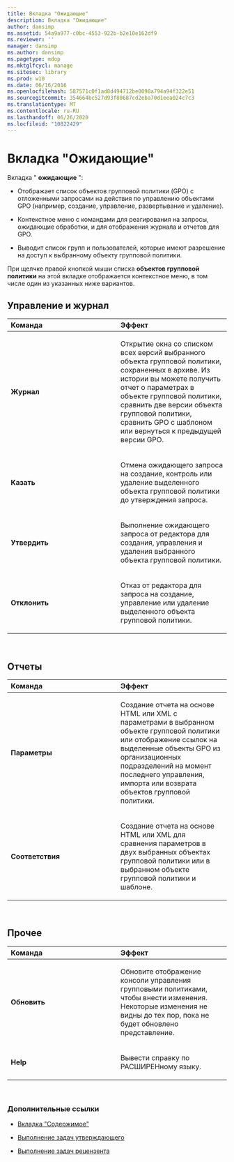 ```yaml
---
title: Вкладка "Ожидающие"
description: Вкладка "Ожидающие"
author: dansimp
ms.assetid: 54a9a977-c0bc-4553-922b-b2e10e162df9
ms.reviewer: ''
manager: dansimp
ms.author: dansimp
ms.pagetype: mdop
ms.mktglfcycl: manage
ms.sitesec: library
ms.prod: w10
ms.date: 06/16/2016
ms.openlocfilehash: 587571c0f1ad8d494712be0098a794a94f322e51
ms.sourcegitcommit: 354664bc527d93f80687cd2eba70d1eea024c7c3
ms.translationtype: MT
ms.contentlocale: ru-RU
ms.lasthandoff: 06/26/2020
ms.locfileid: "10822429"
---
```

# Вкладка "Ожидающие"


Вкладка " **ожидающие** ":

-   Отображает список объектов групповой политики (GPO) с отложенными запросами на действия по управлению объектами GPO (например, создание, управление, развертывание и удаление).

-   Контекстное меню с командами для реагирования на запросы, ожидающие обработки, и для отображения журнала и отчетов для GPO.

-   Выводит список групп и пользователей, которые имеют разрешение на доступ к выбранному объекту групповой политики.

При щелчке правой кнопкой мыши списка **объектов групповой политики** на этой вкладке отображается контекстное меню, в том числе один из указанных ниже вариантов.

## Управление и журнал


<table>
<colgroup>
<col width="50%" />
<col width="50%" />
</colgroup>
<thead>
<tr class="header">
<th align="left">Команда</th>
<th align="left">Эффект</th>
</tr>
</thead>
<tbody>
<tr class="odd">
<td align="left"><p><strong>Журнал</strong></p></td>
<td align="left"><p>Открытие окна со списком всех версий выбранного объекта групповой политики, сохраненных в архиве. Из истории вы можете получить отчет о параметрах в объекте групповой политики, сравнить две версии объекта групповой политики, сравнить GPO с шаблоном или вернуться к предыдущей версии GPO.</p></td>
</tr>
<tr class="even">
<td align="left"><p><strong>Казать</strong></p></td>
<td align="left"><p>Отмена ожидающего запроса на создание, контроль или удаление выделенного объекта групповой политики до утверждения запроса.</p></td>
</tr>
<tr class="odd">
<td align="left"><p><strong>Утвердить</strong></p></td>
<td align="left"><p>Выполнение ожидающего запроса от редактора для создания, управления и удаления выбранного объекта групповой политики.</p></td>
</tr>
<tr class="even">
<td align="left"><p><strong>Отклонить</strong></p></td>
<td align="left"><p>Отказ от редактора для запроса на создание, управление или удаление выделенного объекта групповой политики.</p></td>
</tr>
</tbody>
</table>

 

## Отчеты


<table>
<colgroup>
<col width="50%" />
<col width="50%" />
</colgroup>
<thead>
<tr class="header">
<th align="left">Команда</th>
<th align="left">Эффект</th>
</tr>
</thead>
<tbody>
<tr class="odd">
<td align="left"><p><strong>Параметры</strong></p></td>
<td align="left"><p>Создание отчета на основе HTML или XML с параметрами в выбранном объекте групповой политики или отображение ссылок на выделенные объекты GPO из организационных подразделений на момент последнего управления, импорта или возврата объектов групповой политики.</p></td>
</tr>
<tr class="even">
<td align="left"><p><strong>Соответствия</strong></p></td>
<td align="left"><p>Создание отчета на основе HTML или XML для сравнения параметров в двух выбранных объектах групповой политики или в выбранном объекте групповой политики и шаблоне.</p></td>
</tr>
</tbody>
</table>

 

## Прочее


<table>
<colgroup>
<col width="50%" />
<col width="50%" />
</colgroup>
<thead>
<tr class="header">
<th align="left">Команда</th>
<th align="left">Эффект</th>
</tr>
</thead>
<tbody>
<tr class="odd">
<td align="left"><p><strong>Обновить</strong></p></td>
<td align="left"><p>Обновите отображение консоли управления групповыми политиками, чтобы внести изменения. Некоторые изменения не видны до тех пор, пока не будет обновлено представление.</p></td>
</tr>
<tr class="even">
<td align="left"><p><strong>Help</strong></p></td>
<td align="left"><p>Вывести справку по РАСШИРЕНному языку.</p></td>
</tr>
</tbody>
</table>

 

### Дополнительные ссылки

-   [Вкладка "Содержимое"](contents-tab.md)

-   [Выполнение задач утверждающего](performing-approver-tasks.md)

-   [Выполнение задач рецензента](performing-reviewer-tasks.md)

 

 





